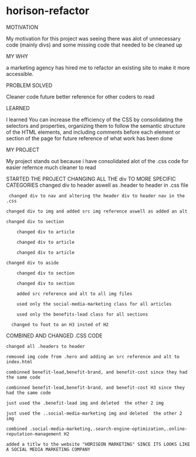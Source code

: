 # horison-refactor
MOTIVATION

My motivation for this project was seeing there was alot of unnecessary code (mainly divs) and some missing code that needed to be cleaned up 

MY WHY 

a marketing agency has hired me to refactor an existing site to make it more accessible.

PROBLEM SOLVED

Cleaner code future better reference for other coders to read

LEARNED

I learned You can increase the efficiency of the CSS by consolidating the selectors and properties, organizing them to follow the semantic structure of the HTML elements, and including comments before each element or section of the page for future reference of what work has been done

MY PROJECT

My project stands out because i have consolidated alot of the .css code for easier refernce much cleaner to read




  STARTED THE PROJECT CHANGING ALL THE div TO MORE SPECIFIC CATEGORIES
    changed div to header aswell as .header to header in .css file
    
     changed div to nav and altering the header div to header nav in the .css
 
    changed div to img and added src img reference aswell as added an alt 
   
    changed div to section
    
        changed div to article
  
        changed div to article
 
        changed div to article
       
    changed div to aside
    
        changed div to section
    
        changed div to section

        added src reference and alt to all img files 

        used only the social-media-marketing class for all articles

        used only the benefits-lead class for all sections

      changed to foot to an H3 insted of H2
  




COMBINED AND CHANGED .CSS CODE 

    changed all .headers to header 

    removed img code from .hero and adding an src reference and alt to index.html

    combinned benefit-lead,benefit-brand, and benefit-cost since they had the same code

    combinned benefit-lead,benefit-brand, and benefit-cost H3 since they had the same code  

    just used the .benefit-lead img and deleted  the other 2 img 

    just used the ..social-media-marketing img and deleted  the other 2 img

    combined .social-media-marketing,.search-engine-optimization,.online-reputation-management H2 

    added a titlw to the website "HORISEON MARKETING" SINCE ITS LOOKS LIKE A SOCIAL MEDIA MARKETING COMPANY



